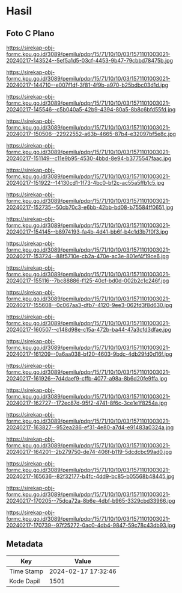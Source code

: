 # Hasil

## Foto C Plano

https://sirekap-obj-formc.kpu.go.id/3089/pemilu/pdpr/15/71/10/10/03/1571101003021-20240217-143524--5ef5a1d5-03cf-4453-9b47-79cbbd78475b.jpg

https://sirekap-obj-formc.kpu.go.id/3089/pemilu/pdpr/15/71/10/10/03/1571101003021-20240217-144710--e007f1df-3f81-4f9b-a970-b25bdbc03d1d.jpg

https://sirekap-obj-formc.kpu.go.id/3089/pemilu/pdpr/15/71/10/10/03/1571101003021-20240217-145546--c5b040a5-42b9-4394-80a5-8b8c6bfd55fd.jpg

https://sirekap-obj-formc.kpu.go.id/3089/pemilu/pdpr/15/71/10/10/03/1571101003021-20240217-150506--22922552-a63b-4665-87b4-e32097bf5e8c.jpg

https://sirekap-obj-formc.kpu.go.id/3089/pemilu/pdpr/15/71/10/10/03/1571101003021-20240217-151149--c11e9b95-4530-4bbd-8e94-b3775547faac.jpg

https://sirekap-obj-formc.kpu.go.id/3089/pemilu/pdpr/15/71/10/10/03/1571101003021-20240217-151922--14130cd1-1f73-4bc0-bf2c-ac55a5ffb1c5.jpg

https://sirekap-obj-formc.kpu.go.id/3089/pemilu/pdpr/15/71/10/10/03/1571101003021-20240217-152735--50cb70c3-e6bb-42bb-bd08-b75584ff0651.jpg

https://sirekap-obj-formc.kpu.go.id/3089/pemilu/pdpr/15/71/10/10/03/1571101003021-20240217-154145--b8974193-fa4b-4d41-bb6f-b4c1d3b7f0f3.jpg

https://sirekap-obj-formc.kpu.go.id/3089/pemilu/pdpr/15/71/10/10/03/1571101003021-20240217-153724--88f5710e-cb2a-470e-ac3e-801ef4f19ce6.jpg

https://sirekap-obj-formc.kpu.go.id/3089/pemilu/pdpr/15/71/10/10/03/1571101003021-20240217-155116--7bc88886-f125-40cf-bd0d-002b2c1c246f.jpg

https://sirekap-obj-formc.kpu.go.id/3089/pemilu/pdpr/15/71/10/10/03/1571101003021-20240217-155608--0c067aa3-dfb7-4120-9ee3-062fd3f8d630.jpg

https://sirekap-obj-formc.kpu.go.id/3089/pemilu/pdpr/15/71/10/10/03/1571101003021-20240217-160507--c148d98e-c15a-472b-ba44-47a3cfd3dfae.jpg

https://sirekap-obj-formc.kpu.go.id/3089/pemilu/pdpr/15/71/10/10/03/1571101003021-20240217-161209--0a6aa038-bf20-4603-9bdc-4db29fd0d16f.jpg

https://sirekap-obj-formc.kpu.go.id/3089/pemilu/pdpr/15/71/10/10/03/1571101003021-20240217-161926--7d4daef9-cffb-4077-a98a-8b6d20fe9ffa.jpg

https://sirekap-obj-formc.kpu.go.id/3089/pemilu/pdpr/15/71/10/10/03/1571101003021-20240217-162727--172ec87d-95f2-4741-8f6c-3ce1e1f8254a.jpg

https://sirekap-obj-formc.kpu.go.id/3089/pemilu/pdpr/15/71/10/10/03/1571101003021-20240217-163827--952ea286-ef31-4e80-a7d4-e91483a0324a.jpg

https://sirekap-obj-formc.kpu.go.id/3089/pemilu/pdpr/15/71/10/10/03/1571101003021-20240217-164201--2b279750-de74-406f-b119-5dcdcbc99ad0.jpg

https://sirekap-obj-formc.kpu.go.id/3089/pemilu/pdpr/15/71/10/10/03/1571101003021-20240217-165636--82f32177-b4fc-4dd9-bc85-b05568b48445.jpg

https://sirekap-obj-formc.kpu.go.id/3089/pemilu/pdpr/15/71/10/10/03/1571101003021-20240217-170205--75dca72a-8b6e-4dbf-b965-3329cbd33966.jpg

https://sirekap-obj-formc.kpu.go.id/3089/pemilu/pdpr/15/71/10/10/03/1571101003021-20240217-170739--97f25272-0ac0-4db4-9847-59c78c43db93.jpg


## Metadata

| Key        | Value               |
| ---------- | ------------------- |
| Time Stamp | 2024-02-17 17:32:46 |
| Kode Dapil | 1501                |



